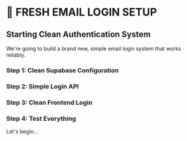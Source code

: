 # 🔄 FRESH EMAIL LOGIN SETUP

## Starting Clean Authentication System

We're going to build a brand new, simple email login system that works reliably.

### Step 1: Clean Supabase Configuration
### Step 2: Simple Login API
### Step 3: Clean Frontend Login
### Step 4: Test Everything

Let's begin...

